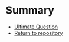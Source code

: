 # Summary

* [Ultimate Question](README.md)
* [Return to repository](https://github.com/kiwi0fruit/ultimate-question)
